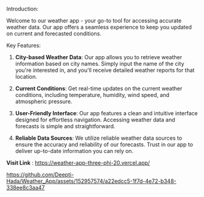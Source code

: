 Introduction:

Welcome to our weather app - your go-to tool for accessing accurate weather data. Our app offers a seamless experience to keep you updated on current and forecasted conditions.

Key Features:

1. **City-based Weather Data**: Our app allows you to retrieve weather information based on city names. Simply input the name of the city you're interested in, and you'll receive detailed weather reports for that location.

2. **Current Conditions**: Get real-time updates on the current weather conditions, including temperature, humidity, wind speed, and atmospheric pressure.

3. **User-Friendly Interface**: Our app features a clean and intuitive interface designed for effortless navigation. Accessing weather data and forecasts is simple and straightforward.

4. **Reliable Data Sources**: We utilize reliable weather data sources to ensure the accuracy and reliability of our forecasts. Trust in our app to deliver up-to-date information you can rely on.

**Visit Link** : https://weather-app-three-phi-20.vercel.app/

https://github.com/Deepti-Hada/Weather_App/assets/152957574/a22edcc5-1f7d-4e72-b348-338ee8c3aa47

